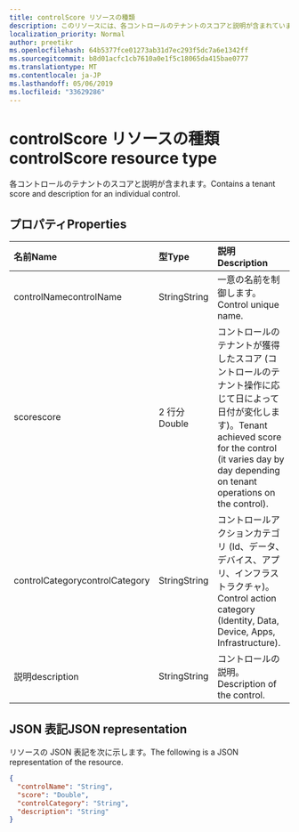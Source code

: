 ```yaml
---
title: controlScore リソースの種類
description: このリソースには、各コントロールのテナントのスコアと説明が含まれています。
localization_priority: Normal
author: preetikr
ms.openlocfilehash: 64b5377fce01273ab31d7ec293f5dc7a6e1342ff
ms.sourcegitcommit: b8d01acfc1cb7610a0e1f5c18065da415bae0777
ms.translationtype: MT
ms.contentlocale: ja-JP
ms.lasthandoff: 05/06/2019
ms.locfileid: "33629286"
---
```

#  <a name="controlscore-resource-type"></a><span data-ttu-id="0c420-103">controlScore リソースの種類</span><span class="sxs-lookup"><span data-stu-id="0c420-103">controlScore resource type</span></span>

<span data-ttu-id="0c420-104">各コントロールのテナントのスコアと説明が含まれます。</span><span class="sxs-lookup"><span data-stu-id="0c420-104">Contains a tenant score and description for an individual control.</span></span>

## <a name="properties"></a><span data-ttu-id="0c420-105">プロパティ</span><span class="sxs-lookup"><span data-stu-id="0c420-105">Properties</span></span>

|<span data-ttu-id="0c420-106">名前</span><span class="sxs-lookup"><span data-stu-id="0c420-106">Name</span></span> |<span data-ttu-id="0c420-107">型</span><span class="sxs-lookup"><span data-stu-id="0c420-107">Type</span></span> |<span data-ttu-id="0c420-108">説明</span><span class="sxs-lookup"><span data-stu-id="0c420-108">Description</span></span> |
|:--|:--|:--|
|<span data-ttu-id="0c420-109">controlName</span><span class="sxs-lookup"><span data-stu-id="0c420-109">controlName</span></span>|<span data-ttu-id="0c420-110">String</span><span class="sxs-lookup"><span data-stu-id="0c420-110">String</span></span>|<span data-ttu-id="0c420-111">一意の名前を制御します。</span><span class="sxs-lookup"><span data-stu-id="0c420-111">Control unique name.</span></span>|
|<span data-ttu-id="0c420-112">score</span><span class="sxs-lookup"><span data-stu-id="0c420-112">score</span></span>|<span data-ttu-id="0c420-113">2 行分</span><span class="sxs-lookup"><span data-stu-id="0c420-113">Double</span></span>|<span data-ttu-id="0c420-114">コントロールのテナントが獲得したスコア (コントロールのテナント操作に応じて日によって日付が変化します)。</span><span class="sxs-lookup"><span data-stu-id="0c420-114">Tenant achieved score for the control (it varies day by day depending on tenant operations on the control).</span></span>|
|<span data-ttu-id="0c420-115">controlCategory</span><span class="sxs-lookup"><span data-stu-id="0c420-115">controlCategory</span></span>|<span data-ttu-id="0c420-116">String</span><span class="sxs-lookup"><span data-stu-id="0c420-116">String</span></span>|<span data-ttu-id="0c420-117">コントロールアクションカテゴリ (Id、データ、デバイス、アプリ、インフラストラクチャ)。</span><span class="sxs-lookup"><span data-stu-id="0c420-117">Control action category (Identity, Data, Device, Apps, Infrastructure).</span></span>|
|<span data-ttu-id="0c420-118">説明</span><span class="sxs-lookup"><span data-stu-id="0c420-118">description</span></span>|<span data-ttu-id="0c420-119">String</span><span class="sxs-lookup"><span data-stu-id="0c420-119">String</span></span>| <span data-ttu-id="0c420-120">コントロールの説明。</span><span class="sxs-lookup"><span data-stu-id="0c420-120">Description of the control.</span></span>|

## <a name="json-representation"></a><span data-ttu-id="0c420-121">JSON 表記</span><span class="sxs-lookup"><span data-stu-id="0c420-121">JSON representation</span></span>

<span data-ttu-id="0c420-122">リソースの JSON 表記を次に示します。</span><span class="sxs-lookup"><span data-stu-id="0c420-122">The following is a JSON representation of the resource.</span></span>

<!-- {
  "blockType": "resource",
  "optionalProperties": [

  ],
  "@odata.type": "microsoft.graph.controlScore"
}-->

```json
{
  "controlName": "String",
  "score": "Double",
  "controlCategory": "String",
  "description": "String"
}

```


<!-- {
  "type": "#page.annotation",
  "description": "controlScore resource",
  "keywords": "",
  "section": "documentation",
  "tocPath": ""
}-->
